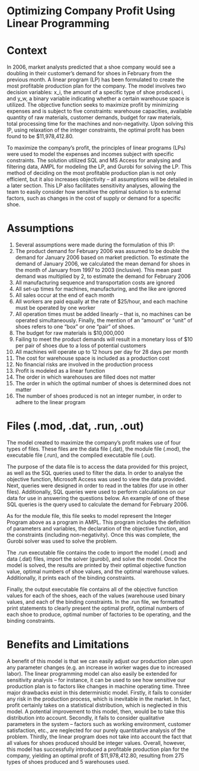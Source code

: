 # Optimizing Company Profit Using Linear Programming 

# Context

In 2006, market analysts predicted that a shoe company would see a doubling in their customer’s demand for shoes in February from the previous month. A linear program (LP) has been formulated to create the most profitable production plan for the company. The model involves two decision variables: x_i, the amount of a specific type of shoe  produced i, and y_w, a binary variable indicating whether a certain warehouse space is utilized. The objective function seeks to maximize profit by minimizing expenses and is subject to five constraints: warehouse capacities, available quantity of raw materials, customer demands, budget for raw materials, total processing time for the machines and non-negativity. Upon solving this IP, using relaxation of the integer constraints, the optimal profit has been found to be $11,978,412.80. 

To maximize the company’s profit, the principles of linear programs (LPs) were used to model the expenses and incomes subject with specific constraints. The solution utilized SQL and MS Access for analysing and filtering data, AMPL for modeling the LP, and Gurobi for solving the LP. This method of deciding on the most profitable production plan is not only efficient, but it also increases objectivity – all assumptions will be detailed in a later section. This LP also facilitates sensitivity analyses, allowing the team to easily consider how sensitive the optimal solution is to external factors, such as changes in the cost of supply or demand for a specific shoe.

# Assumptions
1. Several assumptions were made during the formulation of this IP:
2. The product demand for February 2006 was assumed to be double the demand for January 2006 based on market prediction. To estimate the demand of January 2006, we calculated the mean demand for shoes in the month of January from 1997 to 2003 (inclusive). This mean past demand was multiplied by 2, to estimate the demand for February 2006
3. All manufacturing sequence and transportation costs are ignored
4. All set-up times for machines, manufacturing, and the like are ignored
5. All sales occur at the end of each month
6. All workers are paid equally at the rate of $25/hour, and each machine must be operated by one worker
7. All operation times must be added linearly – that is, no machines can be operated simultaneously. Finally, the mention of an “amount” or “unit” of shoes refers to one “box” or one “pair” of shoes. 
8. The budget for raw materials is $10,000,000
9. Failing to meet the product demands will result in a monetary loss of $10 per pair of shoes due to a loss of potential customers
10. All machines will operate up to 12 hours per day for 28 days per month
11. The cost for warehouse space is included as a production cost
12. No financial risks are involved in the production process 
13. Profit is modeled as a linear function
14. The order in which warehouses are filled does not matter
15. The order in which the optimal number of shoes is determined does not matter
16. The number of shoes produced is not an integer number, in order to adhere to the linear program

# Files (.mod, .dat, .run, .out)
The model created to maximize the company’s profit makes use of four types of files. These files are the data file (.dat), the module file (.mod), the executable file (.run), and the compiled executable file (.out). 

The purpose of the data file is to access the data provided for this project, as well as the SQL queries used to filter the data. In order to analyse the objective function, Microsoft Access was used to view the data provided. Next, queries were designed in order to read in the tables (for use in other files). Additionally, SQL queries were used to perform calculations on our data for use in answering the questions below. An example of one of these SQL queries is the query used to calculate the demand for February 2006. 

As for the module file, this file seeks to model represent the Integer Program above as a program in AMPL. This program includes the definition of parameters and variables, the declaration of the objective function, and the constraints (including non-negativity). Once this was complete, the Gurobi solver was used to solve the problem. 

The .run executable file contains the code to import the model (.mod) and data (.dat) files, import the solver (gurobi), and solve the model. Once the model is solved, the results are printed by their optimal objective function value, optimal numbers of shoe values, and the optimal warehouse values. Additionally, it prints each of the binding constraints.

Finally, the output executable file contains all of the objective function values for each of the shoes, each of the  values (warehouse used binary values, and each of the binding constraints. In the .run file, we formatted print statements to clearly present the optimal profit, optimal numbers of each shoe to produce, optimal number of factories to be operating, and the binding constraints. 

# Benefits and Limitations
A benefit of this model is that we can easily adjust our production plan upon any parameter changes (e.g. an increase in worker wages due to increased labor). The linear programming model can also easily be extended for sensitivity analysis – for instance, it can be used to see how sensitive our production plan is to factors like changes in machine operating time. Three major drawbacks exist in this deterministic model. Firstly, it fails to consider any risk in the production process, which is inevitable in the market. In fact, profit certainly takes on a statistical distribution, which is neglected in this model. A potential improvement to this model, then, would be to take this distribution into account. Secondly, it fails to consider qualitative parameters in the system – factors such as working environment, customer satisfaction, etc., are neglected for our purely quantitative analysis of the problem. Thirdly, the linear program does not take into account the fact that all values for shoes produced should be integer values. Overall, however, this model has successfully introduced a profitable production plan for the company, yielding an optimal profit of $11,978,412.80, resulting from 275 types of shoes produced and 5 warehouses used.

